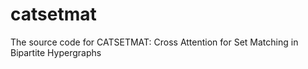 # catsetmat
The source code for CATSETMAT: Cross Attention for Set Matching in Bipartite Hypergraphs
